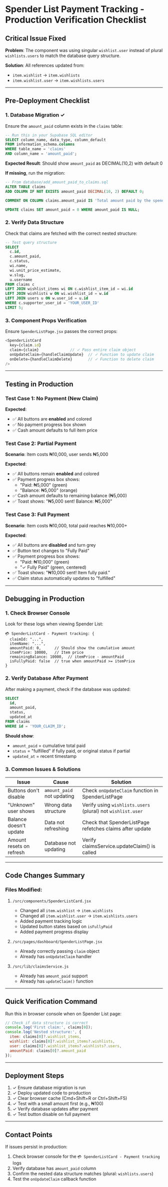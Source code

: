 # Spender List Payment Tracking - Production Verification Checklist

## Critical Issue Fixed
**Problem**: The component was using singular `wishlist.user` instead of plural `wishlists.users` to match the database query structure.

**Solution**: All references updated from:
- `item.wishlist` → `item.wishlists`
- `item.wishlist.user` → `item.wishlists.users`

---

## Pre-Deployment Checklist

### 1. Database Migration ✓
Ensure the `amount_paid` column exists in the `claims` table:

```sql
-- Run this in your Supabase SQL editor
SELECT column_name, data_type, column_default 
FROM information_schema.columns 
WHERE table_name = 'claims' 
AND column_name = 'amount_paid';
```

**Expected Result**: Should show `amount_paid` as DECIMAL(10,2) with default 0

**If missing**, run the migration:
```sql
-- From database/add_amount_paid_to_claims.sql
ALTER TABLE claims 
ADD COLUMN IF NOT EXISTS amount_paid DECIMAL(10, 2) DEFAULT 0;

COMMENT ON COLUMN claims.amount_paid IS 'Total amount paid by the spender towards this claim';

UPDATE claims SET amount_paid = 0 WHERE amount_paid IS NULL;
```

### 2. Verify Data Structure
Check that claims are fetched with the correct nested structure:

```sql
-- Test query structure
SELECT 
  c.id,
  c.amount_paid,
  c.status,
  wi.name,
  wi.unit_price_estimate,
  w.slug,
  u.username
FROM claims c
LEFT JOIN wishlist_items wi ON c.wishlist_item_id = wi.id
LEFT JOIN wishlists w ON wi.wishlist_id = w.id
LEFT JOIN users u ON w.user_id = u.id
WHERE c.supporter_user_id = 'YOUR_USER_ID'
LIMIT 5;
```

### 3. Component Props Verification
Ensure `SpenderListPage.jsx` passes the correct props:

```javascript
<SpenderListCard
  key={claim.id}
  claim={claim}              // ✓ Pass entire claim object
  onUpdateClaim={handleClaimUpdate}  // ✓ Function to update claim
  onDelete={handleClaimDelete}       // ✓ Function to delete claim
/>
```

---

## Testing in Production

### Test Case 1: No Payment (New Claim)
**Expected**:
- ✅ All buttons are **enabled** and colored
- ✅ No payment progress box shown
- ✅ Cash amount defaults to full item price

### Test Case 2: Partial Payment
**Scenario**: Item costs ₦10,000, user sends ₦5,000

**Expected**:
- ✅ All buttons remain **enabled** and colored
- ✅ Payment progress box shows:
  - "Paid: ₦5,000" (green)
  - "Balance: ₦5,000" (orange)
- ✅ Cash amount defaults to remaining balance (₦5,000)
- ✅ Toast shows: "₦5,000 sent! Balance: ₦5,000"

### Test Case 3: Full Payment
**Scenario**: Item costs ₦10,000, total paid reaches ₦10,000+

**Expected**:
- ✅ All buttons are **disabled** and turn grey
- ✅ Button text changes to "Fully Paid"
- ✅ Payment progress box shows:
  - "Paid: ₦10,000" (green)
  - "✓ Fully Paid" (green, centered)
- ✅ Toast shows: "₦10,000 sent! Item fully paid."
- ✅ Claim status automatically updates to "fulfilled"

---

## Debugging in Production

### 1. Check Browser Console
Look for these logs when viewing Spender List:

```
💳 SpenderListCard - Payment tracking: {
  claimId: "...",
  itemName: "...",
  amountPaid: 0,      // Should show the cumulative amount
  itemPrice: 10000,   // Item price
  remainingBalance: 10000,  // itemPrice - amountPaid
  isFullyPaid: false  // true when amountPaid >= itemPrice
}
```

### 2. Verify Database After Payment
After making a payment, check if the database was updated:

```sql
SELECT 
  id,
  amount_paid,
  status,
  updated_at
FROM claims 
WHERE id = 'YOUR_CLAIM_ID';
```

**Should show**:
- `amount_paid` = cumulative total paid
- `status` = "fulfilled" if fully paid, or original status if partial
- `updated_at` = recent timestamp

### 3. Common Issues & Solutions

| Issue | Cause | Solution |
|-------|-------|----------|
| Buttons don't disable | `amount_paid` not updating | Check `onUpdateClaim` function in SpenderListPage |
| "Unknown" user shows | Wrong data structure | Verify using `wishlists.users` (plural) not `wishlist.user` |
| Balance doesn't update | Data not refreshing | Check that SpenderListPage refetches claims after update |
| Amount resets on refresh | Database not updating | Verify claimsService.updateClaim() is called |

---

## Code Changes Summary

### Files Modified:
1. `/src/components/SpenderListCard.jsx`
   - Changed all `item.wishlist` → `item.wishlists`
   - Changed all `item.wishlist.user` → `item.wishlists.users`
   - Added payment tracking logic
   - Updated button states based on `isFullyPaid`
   - Added payment progress display

2. `/src/pages/dashboard/SpenderListPage.jsx`
   - Already correctly passing `claim` object
   - Already has `onUpdateClaim` handler

3. `/src/lib/claimsService.js`
   - Already has `amount_paid` support
   - Already has `updateClaim()` function

---

## Quick Verification Command

Run this in browser console when on Spender List page:

```javascript
// Check if data structure is correct
console.log('First claim:', claims[0]);
console.log('Nested structure:', {
  item: claims[0]?.wishlist_items,
  wishlist: claims[0]?.wishlist_items?.wishlists,
  user: claims[0]?.wishlist_items?.wishlists?.users,
  amountPaid: claims[0]?.amount_paid
});
```

---

## Deployment Steps

1. ✓ Ensure database migration is run
2. ✓ Deploy updated code to production
3. ✓ Clear browser cache (Cmd+Shift+R or Ctrl+Shift+F5)
4. ✓ Test with a small amount first (e.g., ₦100)
5. ✓ Verify database updates after payment
6. ✓ Test button disable on full payment

---

## Contact Points

If issues persist in production:
1. Check browser console for the `💳 SpenderListCard - Payment tracking` logs
2. Verify database has `amount_paid` column
3. Confirm the nested data structure matches (plural: `wishlists.users`)
4. Test the `onUpdateClaim` callback function

